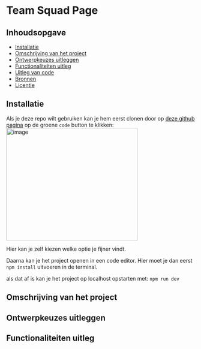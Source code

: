 # Team Squad Page

## Inhoudsopgave

  * [Installatie](#Installatie)
  * [Omschrijving van het project](#Omschrijving-van-het-project)
  * [Ontwerpkeuzes uitleggen](#Ontwerpkeuzes-uitleggen)
  * [Functionaliteiten uitleg](#Functionaliteiten-uitleg)
  * [Uitleg van code](#Uitleg-van-code)
  * [Bronnen](#bronnen)
  * [Licentie](#licentie)


## Installatie
<!-- Bij Instalatie staat hoe een andere developer aan jouw repo kan werken -->
Als je deze repo wilt gebruiken kan je hem eerst clonen door op [deze github pagina](https://github.com/DivaniNL/your-tribe-for-life-squad-page) op de groene `code` button te klikken:
<img width="350" height="300" alt="image" src="https://github.com/user-attachments/assets/186c451f-cae6-4389-9e72-5d396c00f5d4" />

Hier kan je zelf kiezen welke optie je fijner vindt.

Daarna kan je het project openen in een code editor.
Hier moet je dan eerst ```npm install``` uitvoeren in de terminal.

als dat af is kan je het project op localhost opstarten met:
```npm run dev```


## Omschrijving van het project

## Ontwerpkeuzes uitleggen

## Functionaliteiten uitleg

